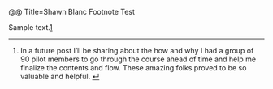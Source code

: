 @@ Title=Shawn Blanc Footnote Test

<p>Sample text.<a class="fn" href="#fc_fn1" id="fc_fnr1">1</a></p>

<div class="footnotes">
<hr />
<ol>
<li id="fc_fn1">In a future post I&#8217;ll be sharing about the how and why I had a group of 90 pilot members to go through the course ahead of time and help me finalize the contents and flow. These amazing folks proved to be so valuable and helpful. <a href="#fc_fnr1" title="Back To Top">&#8629;</a></li>
</ol></div>